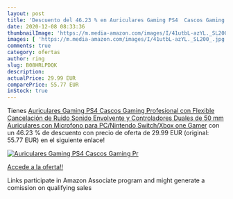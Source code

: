 ```yaml
---
layout: post
title: 'Descuento del 46.23 % en Auriculares Gaming PS4  Cascos Gaming Pr'
date: 2020-12-08 08:33:36
thumbnailImage: 'https://m.media-amazon.com/images/I/41utbL-azYL._SL200_.jpg'
images: [ 'https://m.media-amazon.com/images/I/41utbL-azYL._SL200_.jpg' ]
comments: true
category: ofertas
author: ring
slug: B08HRLPDQK
description:
actualPrice: 29.99 EUR
comparePrice: 55.77 EUR
inStock: true
---
```


Tienes [Auriculares Gaming PS4  Cascos Gaming Profesional con Flexible Cancelación de Ruido  Sonido Envolvente y Controladores Duales de 50 mm  Auriculares con Microfono para PC/Nintendo Switch/Xbox one Gamer](https://www.amazon.es/dp/B08HRLPDQK/?tag=tolees-21) con un 46.23 % de descuento con precio de oferta de 29.99 EUR (original: 55.77 EUR) en el siguiente enlace!

[![Auriculares Gaming PS4  Cascos Gaming Pr](https://m.media-amazon.com/images/I/41utbL-azYL._SL200_.jpg)](https://www.amazon.es/dp/B08HRLPDQK/?tag=tolees-21)

[Accede a la oferta!!](https://www.amazon.es/dp/B08HRLPDQK/?tag=tolees-21)

Links participate in Amazon Associate program and might generate a comission on qualifying sales


